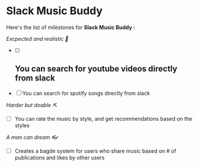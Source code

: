 # Slack Music Buddy
Here's the list of milestones for __Slack Music Buddy :__

_Excpected and realistic :straight_ruler:_
- [ ] You can search for youtube videos directly from slack
  - 
- [ ] You can search for spotify songs directly from slack 

_Harder but doable :pick:_

- [ ] You can rate the music by style, and get recommendations based on the styles

_A man can dream :eyeglasses:_

- [ ] Creates a bagde system for users who share music based on # of publications and likes by other users